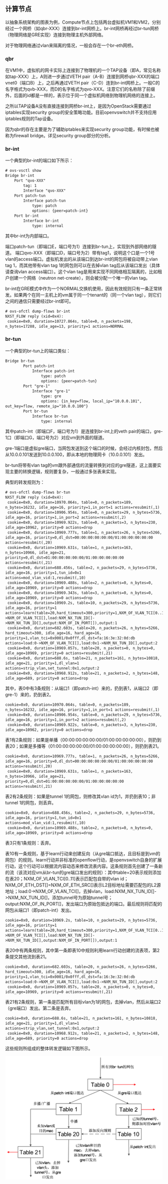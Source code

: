 ## 计算节点
以抽象系统架构的图表为例，Compute节点上包括两台虚拟机VM1和VM2，分别经过一个网桥（如qbr-XXX）连接到br-int网桥上。br-int网桥再经过br-tun网桥（物理网络是GRE实现）连接到物理主机外部网络。

对于物理网络通过vlan来隔离的情况，一般会存在一个br-eth网桥。

### qbr
在VM1中，虚拟机的网卡实际上连接到了物理机的一个TAP设备（即A，常见名称如tap-XXX）上，A则进一步通过VETH pair（A-B）连接到网桥qbr-XXX的端口vnet0（端口B）上，之后再通过VETH pair（C-D）连到br-int网桥上。一般C的名字格式为qvb-XXX，而D的名字格式为qvo-XXX。注意它们的名称除了前缀外，后面的id都是一样的，表示位于同一个虚拟机网络到物理机网络的连接上。

之所以TAP设备A没有直接连接到网桥br-int上，是因为OpenStack需要通过iptables实现security group的安全策略功能。目前openvswitch并不支持应用iptables规则的Tap设备。

因为qbr的存在主要是为了辅助iptables来实现security group功能，有时候也被称为firewall bridge。详见security group部分的分析。

### br-int
一个典型的br-int的端口如下所示：
```
# ovs-vsctl show
Bridge br-int
    Port "qvo-XXX"
        tag: 1
        Interface "qvo-XXX"
    Port patch-tun
        Interface patch-tun
            type: patch
            options: {peer=patch-int}
    Port br-int
        Interface br-int
            type: internal
```
其中br-int为内部端口。

端口patch-tun（即端口E，端口号为1）连接到br-tun上，实现到外部网络的隧道。
端口qvo-XXX（即端口D，端口号为2）带有tag1，说明这个口是一个1号vlan的access端口。虚拟机发出的从该端口到达br-int的网包将被自动带上vlan tag 1，而其他带有vlan tag 1的网包则可以在去掉vlan tag后从该端口发出（具体请查询vlan access端口）。这个vlan tag是用来实现不同网络相互隔离的，比如租户创建一个网络（neutron net-create），则会被分配一个唯一的vlan tag。

br-int在GRE模式中作为一个NORMAL交换机使用，因此有效规则只有一条正常转发。如果两个在同一主机上的vm属于同一个tenant的（同一个vlan tag），则它们之间的通信只需要经过br-int即可。
```
# ovs-ofctl dump-flows br-int
NXST_FLOW reply (xid=0x4):
 cookie=0x0, duration=10727.864s, table=0, n_packets=198, n_bytes=17288, idle_age=13, priority=1 actions=NORMAL
```
### br-tun
一个典型的br-tun上的端口类似：
```
Bridge br-tun
        Port patch-int
            Interface patch-int
                type: patch
                options: {peer=patch-tun}
        Port "gre-1"
            Interface "gre-1"
                type: gre
                options: {in_key=flow, local_ip="10.0.0.101", out_key=flow, remote_ip="10.0.0.100"}
        Port br-tun
            Interface br-tun
                type: internal
```
其中patch-int（即端口F，端口号为1）是连接到br-int上的veth pair的端口，gre-1口（即端口G，端口号为2）对应vm到外面的隧道。

gre-1端口是虚拟gre端口，当网包发送到这个端口的时候，会经过内核封包，然后从10.0.0.101发送到10.0.0.100，即从本地的物理网卡（10.0.0.101）发出。

br-tun将带有vlan tag的vm跟外部通信的流量转换到对应的gre隧道，这上面要实现主要的转换逻辑，规则要复杂，一般通过多张表来实现。

典型的转发规则为：
```
# ovs-ofctl dump-flows br-tun
NXST_FLOW reply (xid=0x4):
 cookie=0x0, duration=10970.064s, table=0, n_packets=189, n_bytes=16232, idle_age=16, priority=1,in_port=1 actions=resubmit(,1)
 cookie=0x0, duration=10906.954s, table=0, n_packets=29, n_bytes=5736, idle_age=16, priority=1,in_port=2 actions=resubmit(,2)
 cookie=0x0, duration=10969.922s, table=0, n_packets=3, n_bytes=230, idle_age=10962, priority=0 actions=drop
 cookie=0x0, duration=10969.777s, table=1, n_packets=26, n_bytes=5266, idle_age=16, priority=0,dl_dst=00:00:00:00:00:00/01:00:00:00:00:00 actions=resubmit(,20)
 cookie=0x0, duration=10969.631s, table=1, n_packets=163, n_bytes=10966, idle_age=21, priority=0,dl_dst=01:00:00:00:00:00/01:00:00:00:00:00 actions=resubmit(,21)
 cookie=0x0, duration=688.456s, table=2, n_packets=29, n_bytes=5736, idle_age=16, priority=1,tun_id=0x1 actions=mod_vlan_vid:1,resubmit(,10)
 cookie=0x0, duration=10969.488s, table=2, n_packets=0, n_bytes=0, idle_age=10969, priority=0 actions=drop
 cookie=0x0, duration=10969.343s, table=3, n_packets=0, n_bytes=0, idle_age=10969, priority=0 actions=drop
 cookie=0x0, duration=10969.2s, table=10, n_packets=29, n_bytes=5736, idle_age=16, priority=1 actions=learn(table=20,hard_timeout=300,priority=1,NXM_OF_VLAN_TCI[0..11],NXM_OF_ETH_DST[]=NXM_OF_ETH_SRC[],load:0->NXM_OF_VLAN_TCI[],load:NXM_NX_TUN_ID[]->NXM_NX_TUN_ID[],output:NXM_OF_IN_PORT[]),output:1
 cookie=0x0, duration=682.603s, table=20, n_packets=26, n_bytes=5266, hard_timeout=300, idle_age=16, hard_age=16, priority=1,vlan_tci=0x0001/0x0fff,dl_dst=fa:16:3e:32:0d:db actions=load:0->NXM_OF_VLAN_TCI[],load:0x1->NXM_NX_TUN_ID[],output:2
 cookie=0x0, duration=10969.057s, table=20, n_packets=0, n_bytes=0, idle_age=10969, priority=0 actions=resubmit(,21)
 cookie=0x0, duration=688.6s, table=21, n_packets=161, n_bytes=10818, idle_age=21, priority=1,dl_vlan=1 actions=strip_vlan,set_tunnel:0x1,output:2
 cookie=0x0, duration=10968.912s, table=21, n_packets=2, n_bytes=148, idle_age=689, priority=0 actions=drop
```
其中，表0中有3条规则：从端口1（即patch-int）来的，扔到表1，从端口2（即gre-1）来的，扔到表2。
```
cookie=0x0, duration=10970.064s, table=0, n_packets=189, n_bytes=16232, idle_age=16, priority=1,in_port=1 actions=resubmit(,1)
 cookie=0x0, duration=10906.954s, table=0, n_packets=29, n_bytes=5736, idle_age=16, priority=1,in_port=2 actions=resubmit(,2)
 cookie=0x0, duration=10969.922s, table=0, n_packets=3, n_bytes=230, idle_age=10962, priority=0 actions=drop
```
表1有2条规则：如果是单播（00:00:00:00:00:00/01:00:00:00:00:00），则扔到表20；如果是多播等（01:00:00:00:00:00/01:00:00:00:00:00），则扔到表21。
```
cookie=0x0, duration=10969.777s, table=1, n_packets=26, n_bytes=5266, idle_age=16, priority=0,dl_dst=00:00:00:00:00:00/01:00:00:00:00:00 actions=resubmit(,20)
 cookie=0x0, duration=10969.631s, table=1, n_packets=163, n_bytes=10966, idle_age=21, priority=0,dl_dst=01:00:00:00:00:00/01:00:00:00:00:00 actions=resubmit(,21)
```
表2有2条规则：如果是tunnel 1的网包，则修改其vlan id为1，并扔到表10；非tunnel 1的网包，则丢弃。
```
cookie=0x0, duration=688.456s, table=2, n_packets=29, n_bytes=5736, idle_age=16, priority=1,tun_id=0x1 actions=mod_vlan_vid:1,resubmit(,10)
 cookie=0x0, duration=10969.488s, table=2, n_packets=0, n_bytes=0, idle_age=10969, priority=0 actions=drop
```
表3只有1条规则：丢弃。

表10有一条规则，基于learn行动来创建反向（从gre端口抵达，且目标是到vm的网包）的规则。learn行动并非标准的openflow行动，是openvswitch自身的扩展行动，这个行动可以根据流内容动态来修改流表内容。这条规则首先创建了一条新的流（该流对应vm从br-tun的gre端口发出的规则）：其中table=20表示规则添加在表20；NXM_OF_VLAN_TCI[0..11]表示匹配包自带的vlan id；NXM_OF_ETH_DST[]=NXM_OF_ETH_SRC[]表示L2目标地址需要匹配包的L2源地址；load:0->NXM_OF_VLAN_TCI[]，去掉vlan，load:NXM_NX_TUN_ID[]->NXM_NX_TUN_ID[]，添加tunnel号为原始tunnel号；output:NXM_OF_IN_PORT[]，发出端口为原始包抵达的端口。最后规则将匹配的网包从端口1（即patch-int）发出。
```
cookie=0x0, duration=10969.2s, table=10, n_packets=29, n_bytes=5736, idle_age=16, priority=1 actions=learn(table=20,hard_timeout=300,priority=1,NXM_OF_VLAN_TCI[0..11],NXM_OF_ETH_DST[]=NXM_OF_ETH_SRC[],load:0->NXM_OF_VLAN_TCI[],load:NXM_NX_TUN_ID[]->NXM_NX_TUN_ID[],output:NXM_OF_IN_PORT[]),output:1
```
表20中有两条规则，其中第一条即表10中规则利用learn行动创建的流表项，第2条提交其他流到表21。
```
cookie=0x0, duration=682.603s, table=20, n_packets=26, n_bytes=5266, hard_timeout=300, idle_age=16, hard_age=16, priority=1,vlan_tci=0x0001/0x0fff,dl_dst=fa:16:3e:32:0d:db actions=load:0->NXM_OF_VLAN_TCI[],load:0x1->NXM_NX_TUN_ID[],output:2
 cookie=0x0, duration=10969.057s, table=20, n_packets=0, n_bytes=0, idle_age=10969, priority=0 actions=resubmit(,21)
```
表21有2条规则，第一条是匹配所有目标vlan为1的网包，去掉vlan，然后从端口2（gre端口）发出。第二条是丢弃。
```
cookie=0x0, duration=688.6s, table=21, n_packets=161, n_bytes=10818, idle_age=21, priority=1,dl_vlan=1 actions=strip_vlan,set_tunnel:0x1,output:2
 cookie=0x0, duration=10968.912s, table=21, n_packets=2, n_bytes=148, idle_age=689, priority=0 actions=drop
```
这些规则所组成的整体转发逻辑如下图所示。

![Compute节点br-tun的转发逻辑](../_images/compute_br_tun_fwd_logic.png)
